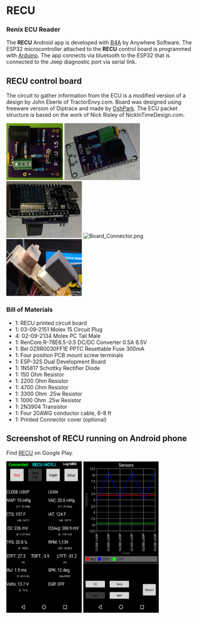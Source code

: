 # RECU    
### Renix ECU Reader

The **RECU** Android app is developed with [B4A](https://www.b4x.com/b4a.html) by Anywhere Software.  The ESP32 microcontroller attached to the **RECU** control board is programmed with [Arduino](https://www.arduino.cc). The app connects via bluetooth to the ESP32 that is connected to the Jeep diagnostic port via serial link.

## RECU control board
The circuit to gather information from the ECU is a modified version of a design by John Eberle of TractorEnvy.com.  Board was designed using freeware version of Diptrace and made by [OshPark](https://oshpark.com/shared_projects/BllhAg80).  The ECU packet structure is based on the work of Nick Risley of NickInTimeDesign.com.

<img src="readme/Board.png" alt="Board.png" width="150px" height="150px"> <img src="readme/Board_Assembly.png" alt="Board_Assembly.png" width="200px" height="150px">
<img src="readme/Board_Assembly2.png" alt="Board_Assembly2.png" width="200px" height="150px"> <img src="readme/Board_Connector.png" alt="Board_Connector.png" width="150px" height="150px"> <img src="readme/Board_Connector2.png" alt="Board_Connector2.png" width="200px" height="150px">

### Bill of Materials
* 1: RECU printed circuit board
* 1: 03-09-2151 Molex 15 Circuit Plug
* 4: 02-09-2134 Molex PC Tail Male
* 1: RenCom R-78E6.5-0.5 DC/DC Converter 0.5A 6.5V
* 1: Bel 0ZRR0030FF1E PPTC Resettable Fuse 300mA
* 1: Four position PCB mount screw terminals
* 1: ESP-32S Dual Development Board
* 1: 1N5817 Schottky Rectifier Diode
* 1: 150 Ohm Resistor
* 1: 2200 Ohm Resistor
* 1: 4700 Ohm Resistor
* 1: 3300 Ohm .25w Resistor
* 1: 1000 Ohm .25w Resistor
* 1: 2N3904 Transistor
* 1: Four 20AWG conductor cable, 6-8 ft
* 1: Printed Connector cover (optional)

## Screenshot of RECU running on Android phone
Find [RECU](https://play.google.com/store/apps/details?id=cmarsoft.recu) on Google Play.

<img src="readme/Screenshot_RECU_1.png" alt="RECU_1.png" width="200px" height="400px">
<img src="readme/Screenshot_RECU_Chart1.png" alt="RECU_Chart1.png" width="200px" height="400px">
